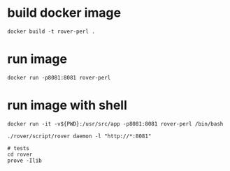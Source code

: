 
# build docker image

```shell
docker build -t rover-perl . 
```

# run image

```shell
docker run -p8081:8081 rover-perl 
```

# run image with shell

```shell
docker run -it -v${PWD}:/usr/src/app -p8081:8081 rover-perl /bin/bash

./rover/script/rover daemon -l "http://*:8081"

# tests
cd rover 
prove -Ilib
```
